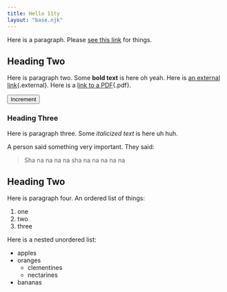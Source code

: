 ```yaml
---
title: Hello 11ty
layout: "base.njk"
---
```


Here is a paragraph. Please [see this link](https://google.ca) for things.

## Heading Two

Here is paragraph two. Some **bold text** is here oh yeah. Here is [an external link](#){.external}. Here is a [link to a PDF](#){.pdf}.

<div x-data="{ count: 0 }">
    <button x-on:click="count++">Increment</button>
    <span x-text="count"></span>
</div>

### Heading Three

Here is paragraph three. Some _italicized text_ is here uh huh.

A person said something very important. They said:

> Sha na na na na sha na na na na na

## Heading Two

Here is paragraph four. An ordered list of things:

1. one
1. two
1. three

Here is a nested unordered list:

- apples
- oranges
  - clementines
  - nectarines
- bananas
